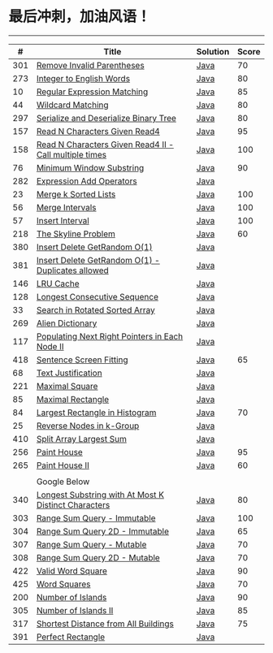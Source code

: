 # 最后冲刺，加油风语！
----------------

|#|Title|Solution|Score|
|---|----| ----- | ----- |
|301|[Remove Invalid Parentheses](https://leetcode.com/problems/remove-invalid-parentheses/)| [Java](https://github.com/dingjikerbo/leetcode/blob/master/solution/src/main/java/com/inuker/solution/RemoveInvalidParentheses.java)|70|
|273|[Integer to English Words](https://leetcode.com/problems/integer-to-english-words/)| [Java](https://github.com/dingjikerbo/leetcode/blob/master/solution/src/main/java/com/inuker/solution/IntegerToEnglishWords.java)|80|
|10|[Regular Expression Matching](https://leetcode.com/problems/regular-expression-matching/)| [Java](https://github.com/dingjikerbo/leetcode/blob/master/solution/src/main/java/com/inuker/solution/RegularExpressionMatching.java)|85|
|44|[Wildcard Matching](https://leetcode.com/problems/wildcard-matching/)| [Java](https://github.com/dingjikerbo/leetcode/blob/master/solution/src/main/java/com/inuker/solution/WildcardMatching.java)|80|
|297|[Serialize and Deserialize Binary Tree](https://leetcode.com/problems/serialize-and-deserialize-binary-tree/)|[Java](https://github.com/dingjikerbo/leetcode/blob/master/solution/src/main/java/com/inuker/solution/Codec.java)|80|
|157|[Read N Characters Given Read4](https://leetcode.com/problems/read-n-characters-given-read4/)| [Java](https://github.com/dingjikerbo/leetcode/blob/master/solution/src/main/java/com/inuker/solution/ReadNCharactersGivenRead4.java)|95|
|158|[Read N Characters Given Read4 II - Call multiple times](https://leetcode.com/problems/read-n-characters-given-read4-ii-call-multiple-times/)| [Java](https://github.com/dingjikerbo/leetcode/blob/master/solution/src/main/java/com/inuker/solution/ReadNCharactersGivenRead4II.java)|100|
|76|[Minimum Window Substring](https://leetcode.com/problems/minimum-window-substring/)| [Java](https://github.com/dingjikerbo/leetcode/blob/master/solution/src/main/java/com/inuker/solution/MinimumWindowSubstring.java)|90|
|282|[Expression Add Operators](https://leetcode.com/problems/expression-add-operators/)| [Java](https://github.com/dingjikerbo/leetcode/blob/master/solution/src/main/java/com/inuker/solution/ExpressionAddOperators.java)|
|23|[Merge k Sorted Lists](https://leetcode.com/problems/merge-k-sorted-lists/)| [Java](https://github.com/dingjikerbo/leetcode/blob/master/solution/src/main/java/com/inuker/solution/MergeKSortedList.java)|100|
|56|[Merge Intervals](https://leetcode.com/problems/merge-intervals/)| [Java](https://github.com/dingjikerbo/leetcode/blob/master/solution/src/main/java/com/inuker/solution/MergeIntervals.java)|100|
|57|[Insert Interval](https://leetcode.com/problems/insert-interval/)| [Java](https://github.com/dingjikerbo/leetcode/blob/master/solution/src/main/java/com/inuker/solution/InsertInterval.java)|100|
|218|[The Skyline Problem](https://leetcode.com/problems/the-skyline-problem/)| [Java](https://github.com/dingjikerbo/leetcode/blob/master/solution/src/main/java/com/inuker/solution/TheSkylineProblem.java)|60|
|380|[Insert Delete GetRandom O(1)](https://leetcode.com/problems/insert-delete-getrandom-o1/)| [Java](https://github.com/dingjikerbo/leetcode/blob/master/solution/src/main/java/com/inuker/solution/RandomizedSet.java)|
|381|[Insert Delete GetRandom O(1) - Duplicates allowed](https://leetcode.com/problems/insert-delete-getrandom-o1-duplicates-allowed/)| [Java](https://github.com/dingjikerbo/leetcode/blob/master/solution/src/main/java/com/inuker/solution/RandomizedCollection.java)||
|146|[LRU Cache](https://leetcode.com/problems/lru-cache/)|[Java](https://github.com/dingjikerbo/leetcode/blob/master/solution/src/main/java/com/inuker/solution/LRUCache.java)|
|128|[Longest Consecutive Sequence](https://leetcode.com/problems/longest-consecutive-sequence/)| [Java](https://github.com/dingjikerbo/leetcode/blob/master/solution/src/main/java/com/inuker/solution/LongestConsecutiveSequence.java)||
|33|[Search in Rotated Sorted Array](https://leetcode.com/problems/search-in-rotated-sorted-array/)| [Java](https://github.com/dingjikerbo/leetcode/blob/master/solution/src/main/java/com/inuker/solution/SearchInRotatedSortedArray.java)||
|269|[Alien Dictionary](https://leetcode.com/problems/alien-dictionary/)| [Java](https://github.com/dingjikerbo/leetcode/blob/master/solution/src/main/java/com/inuker/solution/AlienDictionary.java)||
|117|[Populating Next Right Pointers in Each Node II](https://leetcode.com/problems/populating-next-right-pointers-in-each-node-ii/)| [Java](https://github.com/dingjikerbo/leetcode/blob/master/solution/src/main/java/com/inuker/solution/PopulatingNextRightPointersInEachNodeII.java)|
|418|[Sentence Screen Fitting](https://leetcode.com/problems/sentence-screen-fitting/)| [Java](https://github.com/dingjikerbo/leetcode/blob/master/solution/src/main/java/com/inuker/solution/SentenceScreenFitting.java)|65|
|68|[Text Justification](https://leetcode.com/problems/text-justification/)| [Java](https://github.com/dingjikerbo/leetcode/blob/master/solution/src/main/java/com/inuker/solution/TextJustification.java)||
|221|[Maximal Square](https://leetcode.com/problems/maximal-square/)| [Java](https://github.com/dingjikerbo/leetcode/blob/master/solution/src/main/java/com/inuker/solution/MaximalSquare.java)||
|85|[Maximal Rectangle](https://leetcode.com/problems/maximal-rectangle/)| [Java](https://github.com/dingjikerbo/leetcode/blob/master/solution/src/main/java/com/inuker/solution/MaximalRectangle.java)||
|84|[Largest Rectangle in Histogram](https://leetcode.com/problems/largest-rectangle-in-histogram/)| [Java](https://github.com/dingjikerbo/leetcode/blob/master/solution/src/main/java/com/inuker/solution/LargestRectangleInHistogram.java)|70|
|25|[Reverse Nodes in k-Group](https://leetcode.com/problems/reverse-nodes-in-k-group/)| [Java](https://github.com/dingjikerbo/leetcode/blob/master/solution/src/main/java/com/inuker/solution/ReverseNodesInKGroup.java)|
|410|[Split Array Largest Sum](https://leetcode.com/problems/split-array-largest-sum)| [Java](https://github.com/dingjikerbo/leetcode/blob/master/solution/src/main/java/com/inuker/solution/SplitArrayLargestSum.java)||
|256|[Paint House](https://leetcode.com/problems/paint-house/)| [Java](https://github.com/dingjikerbo/leetcode/blob/master/solution/src/main/java/com/inuker/solution/PaintHouse.java)|95|
|265|[Paint House II](https://leetcode.com/problems/paint-house-ii)| [Java](https://github.com/dingjikerbo/leetcode/blob/master/solution/src/main/java/com/inuker/solution/PaintHouseII.java)|60|
|||||
||Google Below|||
|340|[Longest Substring with At Most K Distinct Characters](https://leetcode.com/problems/longest-substring-with-at-most-k-distinct-characters/)| [Java](https://github.com/dingjikerbo/leetcode/blob/master/solution/src/main/java/com/inuker/solution/LongestSubstringWithAtMostKDistinctCharacters.java)|80|
|303|[Range Sum Query - Immutable](https://leetcode.com/problems/range-sum-query-immutable/)| [Java](https://github.com/dingjikerbo/leetcode/blob/master/solution/src/main/java/com/inuker/solution/NumArray.java)|100|
|304|[Range Sum Query 2D - Immutable](https://leetcode.com/problems/range-sum-query-2d-immutable/)| [Java](https://github.com/dingjikerbo/leetcode/blob/master/solution/src/main/java/com/inuker/solution/NumMatrix.java)|65|
|307|[Range Sum Query - Mutable](https://leetcode.com/problems/range-sum-query-mutable/)| [Java](https://github.com/dingjikerbo/leetcode/blob/master/solution/src/main/java/com/inuker/solution/NumArrayII.java)|70|
|308|[Range Sum Query 2D - Mutable](https://leetcode.com/problems/range-sum-query-2d-mutable/)| [Java](https://github.com/dingjikerbo/leetcode/blob/master/solution/src/main/java/com/inuker/solution/NumMatrixII.java)|70|
|422|[Valid Word Square](https://leetcode.com/problems/valid-word-square/)| [Java](https://github.com/dingjikerbo/leetcode/blob/master/solution/src/main/java/com/inuker/solution/ValidWordSquare.java)|90|
|425|[Word Squares](https://leetcode.com/problems/word-squares/)| [Java](https://github.com/dingjikerbo/leetcode/blob/master/solution/src/main/java/com/inuker/solution/WordSquare.java)|70|
|200|[Number of Islands](https://leetcode.com/problems/number-of-islands/)| [Java](https://github.com/dingjikerbo/leetcode/blob/master/solution/src/main/java/com/inuker/solution/NumberOfIslands.java)|90|
|305|[Number of Islands II](https://leetcode.com/problems/number-of-islands-ii/)| [Java](https://github.com/dingjikerbo/leetcode/blob/master/solution/src/main/java/com/inuker/solution/NumberOfIslandsII.java)|85|
|317|[Shortest Distance from All Buildings](https://leetcode.com/problems/shortest-distance-from-all-buildings/)| [Java](https://github.com/dingjikerbo/leetcode/blob/master/solution/src/main/java/com/inuker/solution/ShortestDistanceFromAllBuildings.java)|75|
|391|[Perfect Rectangle](https://leetcode.com/problems/perfect-rectangle/)| [Java](https://github.com/dingjikerbo/leetcode/blob/master/solution/src/main/java/com/inuker/solution/PerfectRectangle.java)||
